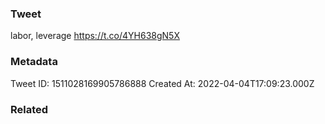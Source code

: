 ### Tweet
labor, leverage https://t.co/4YH638gN5X

### Metadata
Tweet ID: 1511028169905786888
Created At: 2022-04-04T17:09:23.000Z

### Related

